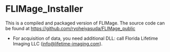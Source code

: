 # FLIMage_Installer

This is a compiled and packaged version of FLIMage. The source code can be found at https://github.com/ryoheiyasuda/FLIMage_public

* For acquisition of data, you need additional DLL: call Florida Lifetime Imaging LLC (info@lifetime-imaging.com).
